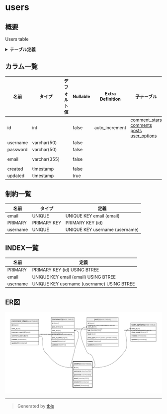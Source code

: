 # users

## 概要

Users table

<details>
<summary><strong>テーブル定義</strong></summary>

```sql
CREATE TABLE `users` (
  `id` int NOT NULL AUTO_INCREMENT,
  `username` varchar(50) NOT NULL,
  `password` varchar(50) NOT NULL,
  `email` varchar(355) NOT NULL COMMENT 'ex. user@example.com',
  `created` timestamp NOT NULL,
  `updated` timestamp NULL DEFAULT NULL,
  PRIMARY KEY (`id`),
  UNIQUE KEY `username` (`username`),
  UNIQUE KEY `email` (`email`)
) ENGINE=InnoDB AUTO_INCREMENT=[Redacted by tbls] DEFAULT CHARSET=utf8mb4 COLLATE=utf8mb4_0900_ai_ci COMMENT='Users table'
```

</details>

## カラム一覧

| 名前       | タイプ          | デフォルト値       | Nullable | Extra Definition | 子テーブル                                                                                                       | コメント                 |
| -------- | ------------ | ------------ | -------- | ---------------- | ----------------------------------------------------------------------------------------------------------- | -------------------- |
| id       | int          |              | false    | auto_increment   | [comment_stars](comment_stars.md) [comments](comments.md) [posts](posts.md) [user_options](user_options.md) |                      |
| username | varchar(50)  |              | false    |                  |                                                                                                             |                      |
| password | varchar(50)  |              | false    |                  |                                                                                                             |                      |
| email    | varchar(355) |              | false    |                  |                                                                                                             | ex. user@example.com |
| created  | timestamp    |              | false    |                  |                                                                                                             |                      |
| updated  | timestamp    |              | true     |                  |                                                                                                             |                      |

## 制約一覧

| 名前       | タイプ         | 定義                             |
| -------- | ----------- | ------------------------------ |
| email    | UNIQUE      | UNIQUE KEY email (email)       |
| PRIMARY  | PRIMARY KEY | PRIMARY KEY (id)               |
| username | UNIQUE      | UNIQUE KEY username (username) |

## INDEX一覧

| 名前       | 定義                                         |
| -------- | ------------------------------------------ |
| PRIMARY  | PRIMARY KEY (id) USING BTREE               |
| email    | UNIQUE KEY email (email) USING BTREE       |
| username | UNIQUE KEY username (username) USING BTREE |

## ER図

![er](users.svg)

---

> Generated by [tbls](https://github.com/k1LoW/tbls)
